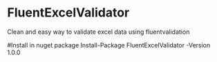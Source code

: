 # FluentExcelValidator
Clean and easy way to validate excel data using fluentvalidation

#Install in nuget package
Install-Package FluentExcelValidator -Version 1.0.0
